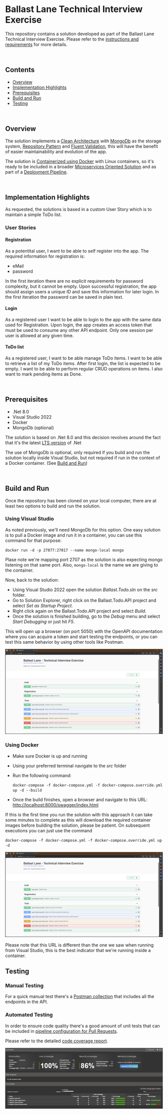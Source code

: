 # Ballast Lane Technical Interview Exercise

This repository contains a solution developed as part of the Ballast Lane Technical Interview Exercise.
Please refer to the [instructions and requirements](./docs/Technical%20Interview%20Exercise%20V3.pdf) for more details.

$~$

## Contents

* [Overview](#overview)
* [Implementation Highlights](#implementation-highlights)
* [Prerequisites](#prerequisites)
* [Build and Run](#build-and-run)
* [Testing](#testing)

$~$

## <a name="overview"></a>Overview

The solution implements a [Clean Architecture](https://learn.microsoft.com/en-us/dotnet/architecture/modern-web-apps-azure/common-web-application-architectures#clean-architecture) with [MongoDb](https://www.mongodb.com/) as the storage system, [Repository Pattern](https://learn.microsoft.com/en-us/dotnet/architecture/microservices/microservice-ddd-cqrs-patterns/infrastructure-persistence-layer-design#the-repository-pattern) and [Fluent Validation](https://docs.fluentvalidation.net/en/latest/), this will have the benefit of easier maintainability and evolution of the app.

The solution is [Containerized using Docker](https://github.com/dotnet-architecture/eShopModernizing/wiki/02.-How-to-containerize-the-.NET-Framework-web-apps-with-Windows-Containers-and-Docker) with Linux containers, so it's ready to be included in a broader [Microservices Oriented Solution](https://learn.microsoft.com/en-us/dotnet/architecture/microservices/multi-container-microservice-net-applications/microservice-application-design) and as part of a [Deployment Pipeline](https://learn.microsoft.com/en-us/dotnet/architecture/devops-for-aspnet-developers/cicd).

$~$

## <a name="implementation-highlights"></a>Implementation Highlights

As requested, the solutions is based in a custom User Story which is to maintain a simple ToDo list.

### User Stories

#### Registration
As a potentital user, I want to be able to self register into the app.
The required information for registration is:
- eMail
- password

In the first iteration there are no explicit requirements for password complexity, but it cannot be empty.
Upon successful registration, the app should assign users a unique ID and save this information for later login.
In the first iteration the password can be saved in plain text.

#### Login
As a registered user I want to be able to login to the app with the same data used for Registration.
Upon login, the app creates an access token that must be used to consume any other API endpoint.
Only one session per user is allowed at any given time.

#### ToDo list
As a registered user, I want to be able manage ToDo items.
I want to be able to retrieve a list of my ToDo items.
After first login, the list is expected to be empty.
I want to be able to perform regular CRUD operations on items.
I also want to mark pending items as Done.

$~$

## <a name="prerequisites"></a>Prerequisites

* .Net 8.0
* Visual Studio 2022
* Docker
* MongoDb (optional)

The solution is based on .Net 8.0 and this decision revolves around the fact that it's the latest [LTS version](https://dotnet.microsoft.com/en-us/platform/support/policy) of .Net

The use of MongoDb is optional, only required if you build and run the solution locally inside Visual Studio, but not required if run in the context of a Docker container. (See [Build and Run](#build-and-run))

$~$

## <a name="build-and-run"></a>Build and Run

Once the repository has been cloned on your local computer, there are at least two options to build and run the solution.

### Using Visual Studio

As noted previously, we'll need MongoDb for this option. One easy solution is to pull a Docker image and run it in a container, you can use this command for that purpose:

```
docker run -d -p 27077:27017 --name mongo-local mongo
```
Plase note we're mapping port 2707 as the solution is also expecting mongo listening on that same port. Also, `mongo-local` is the name we are giving to the container.

Now, back to the solution:

* Using Visual Studio 2022 open the solution _Ballast.Todo.sln_ on the _src_ folder.
* Go to Solution Explorer, right click on the Ballast.Todo.API project and select _Set as Startup Project_.
* Right click again on the Ballast.Todo.API project and select _Build_.
* Once the solution is finished building, go to the _Debug_ menu and select _Start Debugging_ or just hit _F5_.

This will open up a browser (on port 5050) with the OpenAPI documentation where you can acquire a token and start testing the endpoints, or you can test this same behavior by using other tools like Postman.

![Visual Studio](./docs/img/vs.jpg "Running from Visual Studio")

### Using Docker

* Make sure Docker is up and running
* Using your preferred terminal navigate to the _src_ folder
* Run the following command:

  ```
  docker-compose -f docker-compose.yml -f docker-compose.override.yml up -d --build
  ```

* Once the build finishes, open a browser and navigate to this URL: [http://localhost:8000/swagger/index.html](http://localhost:8000/swagger/index.html)

If this is the first time you run the solution with this approach it can take some minutes to complete as this will download the required container images before building the solution, please be patient.
On subsequent executions you can just use the command 

```
docker-compose -f docker-compose.yml -f docker-compose.override.yml up -d
```

![Docker](./docs/img/docker.jpg "Running from Docker")

Please note that this URL is different than the one we saw when running from Visual Studio, this is the best indicator that we're running inside a container.

## <a name="testing"></a>Testing

### Manual Testing

For a quick manual test there's a [Postman collection](./docs/Ballast%20Lane%20-%20Technical%20Interview%20Exercise.postman_collection.json) that includes all the endpoints in the API.

### Automated Testing

In order to ensure code quality there's a good amount of unit tests that can be included in [pipeline configuration for Pull Requests](https://learn.microsoft.com/en-us/azure/devops/pipelines/test/codecoverage-for-pullrequests?view=azure-devops).

Please refer to the detailed [code coverage report](./docs/coverageReport/index.html).

![Coverage](./docs/img/coverage.jpg "Code Coverage Report")